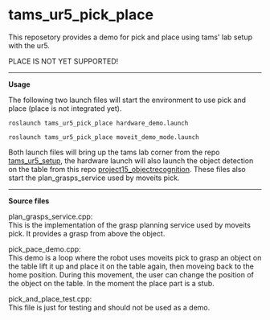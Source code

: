 tams_ur5_pick_place
======

This reposetory provides a demo for pick and place using tams' lab setup with the ur5.

PLACE IS NOT YET SUPPORTED!

---

__Usage__

The following two launch files will start the environment to use pick and place (place is not integrated yet).

```roslaunch tams_ur5_pick_place hardware_demo.launch```

```roslaunch tams_ur5_pick_place moveit_demo_mode.launch```

Both launch files will bring up the tams lab corner from the repo [tams_ur5_setup](https://github.com/TAMS-Group/tams_ur5_setup),
the hardware launch will also launch the object detection on the table from this repo [project15_objectrecognition](https://github.com/TAMS-Group/project15_objectrecognition).
These files also start the plan_grasps_service used by moveits pick.

---

__Source files__

plan_grasps_service.cpp:  
This is the implementation of the grasp planning service used by moveits pick. It provides a grasp from above the object.

pick_pace_demo.cpp:  
This demo is a loop where the robot uses moveits pick to grasp an object on the table lift it up and
place it on the table again, then moveing back to the home position. During this movement, the user can change
the position of the object on the table.
In the moment the place part is a stub.

pick_and_place_test.cpp:  
This file is just for testing and should not be used as a demo.
